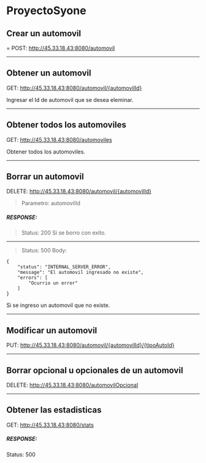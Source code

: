 # ProyectoSyone
## Crear un automovil 
=
POST: http://45.33.18.43:8080/automovil

***

## Obtener un automovil
GET: http://45.33.18.43:8080/automovil/{automovilId}

Ingresar el Id de automovil que se desea eleminar.

---------------------------------------------------------------------------
## Obtener todos los automoviles
GET: http://45.33.18.43:8080/automoviles

Obtener todos los automoviles.

---------------------------------------------------------------------------
## Borrar un automovil
DELETE: http://45.33.18.43:8080/automovil/{automovilId}
>Parametro: automovilId


##### RESPONSE: 
>Status: 200
Si se borro con exito.
------------------------------------------------
>Status: 500
Body:
~~~
{
    "status": "INTERNAL_SERVER_ERROR",
    "message": "El automovil ingresado no existe",
    "errors": [
        "Ocurrio un error"
    ]
}
~~~
Si se ingreso un automovil que no existe.

---------------------------------------------------------------------------
## Modificar un automovil
PUT: http://45.33.18.43:8080/automovil/{automovilId}/{tipoAutoId}

---------------------------------------------------------------------------
## Borrar opcional u opcionales de un automovil
DELETE: http://45.33.18.43:8080/automovilOpcional

---------------------------------------------------------------------------
## Obtener las estadisticas
GET: http://45.33.18.43:8080/stats
##### RESPONSE: 
Status: 500





